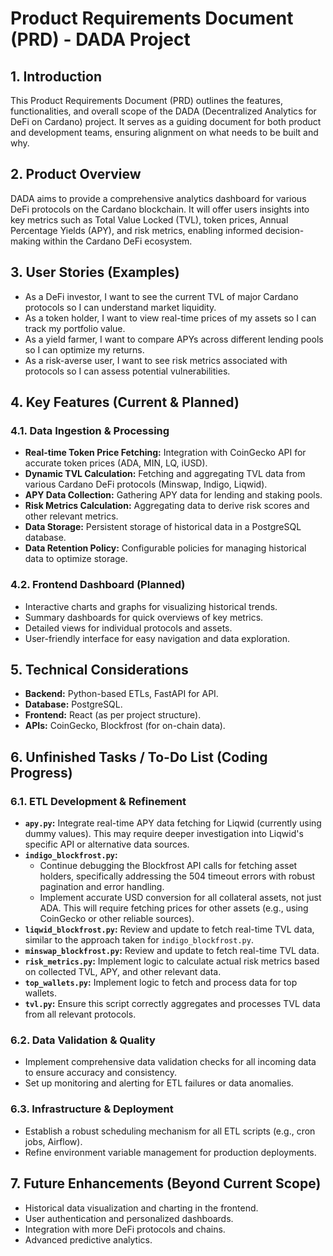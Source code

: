 # Product Requirements Document (PRD) - DADA Project

## 1. Introduction
This Product Requirements Document (PRD) outlines the features, functionalities, and overall scope of the DADA (Decentralized Analytics for DeFi on Cardano) project. It serves as a guiding document for both product and development teams, ensuring alignment on what needs to be built and why.

## 2. Product Overview
DADA aims to provide a comprehensive analytics dashboard for various DeFi protocols on the Cardano blockchain. It will offer users insights into key metrics such as Total Value Locked (TVL), token prices, Annual Percentage Yields (APY), and risk metrics, enabling informed decision-making within the Cardano DeFi ecosystem.

## 3. User Stories (Examples)
*   As a DeFi investor, I want to see the current TVL of major Cardano protocols so I can understand market liquidity.
*   As a token holder, I want to view real-time prices of my assets so I can track my portfolio value.
*   As a yield farmer, I want to compare APYs across different lending pools so I can optimize my returns.
*   As a risk-averse user, I want to see risk metrics associated with protocols so I can assess potential vulnerabilities.

## 4. Key Features (Current & Planned)

### 4.1. Data Ingestion & Processing
*   **Real-time Token Price Fetching:** Integration with CoinGecko API for accurate token prices (ADA, MIN, LQ, iUSD).
*   **Dynamic TVL Calculation:** Fetching and aggregating TVL data from various Cardano DeFi protocols (Minswap, Indigo, Liqwid).
*   **APY Data Collection:** Gathering APY data for lending and staking pools.
*   **Risk Metrics Calculation:** Aggregating data to derive risk scores and other relevant metrics.
*   **Data Storage:** Persistent storage of historical data in a PostgreSQL database.
*   **Data Retention Policy:** Configurable policies for managing historical data to optimize storage.

### 4.2. Frontend Dashboard (Planned)
*   Interactive charts and graphs for visualizing historical trends.
*   Summary dashboards for quick overviews of key metrics.
*   Detailed views for individual protocols and assets.
*   User-friendly interface for easy navigation and data exploration.

## 5. Technical Considerations
*   **Backend:** Python-based ETLs, FastAPI for API.
*   **Database:** PostgreSQL.
*   **Frontend:** React (as per project structure).
*   **APIs:** CoinGecko, Blockfrost (for on-chain data).

## 6. Unfinished Tasks / To-Do List (Coding Progress)

### 6.1. ETL Development & Refinement
*   **`apy.py`:** Integrate real-time APY data fetching for Liqwid (currently using dummy values). This may require deeper investigation into Liqwid's specific API or alternative data sources.
*   **`indigo_blockfrost.py`:**
    *   Continue debugging the Blockfrost API calls for fetching asset holders, specifically addressing the 504 timeout errors with robust pagination and error handling.
    *   Implement accurate USD conversion for all collateral assets, not just ADA. This will require fetching prices for other assets (e.g., using CoinGecko or other reliable sources).
*   **`liqwid_blockfrost.py`:** Review and update to fetch real-time TVL data, similar to the approach taken for `indigo_blockfrost.py`.
*   **`minswap_blockfrost.py`:** Review and update to fetch real-time TVL data.
*   **`risk_metrics.py`:** Implement logic to calculate actual risk metrics based on collected TVL, APY, and other relevant data.
*   **`top_wallets.py`:** Implement logic to fetch and process data for top wallets.
*   **`tvl.py`:** Ensure this script correctly aggregates and processes TVL data from all relevant protocols.

### 6.2. Data Validation & Quality
*   Implement comprehensive data validation checks for all incoming data to ensure accuracy and consistency.
*   Set up monitoring and alerting for ETL failures or data anomalies.

### 6.3. Infrastructure & Deployment
*   Establish a robust scheduling mechanism for all ETL scripts (e.g., cron jobs, Airflow).
*   Refine environment variable management for production deployments.

## 7. Future Enhancements (Beyond Current Scope)
*   Historical data visualization and charting in the frontend.
*   User authentication and personalized dashboards.
*   Integration with more DeFi protocols and chains.
*   Advanced predictive analytics.
